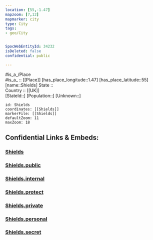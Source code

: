 ```yaml
---
location: [55,-1.47] 
mapzoom: [7,12] 
mapmarker: city 
type: City
tags:
- geo/City


SpocWebEntityId: 34232
isDeleted: false
confidential: public

---
```

#is_a_/Place  
#is_a_ :: [[Place]] 
[has_place_longitude::1.47] 
[has_place_latitude::55] 
[name::Shields] 
State ::  
Country :: [[UK]]  
[StateId::] 
[Population::] 
[Unknown::] 


```leaflet
id: Shields
coordinates: [[Shields]] 
markerFile: [[Shields]] 
defaultZoom: 11 
maxZoom: 18
```


## Confidential Links & Embeds: 

### [Shields](/_Standards/Earth/Continent/Europe/Europe~North/UK/England/Regions~England/North_East_England/Tyneside~North/cities~Tyneside~North/Shields.md) 

### [Shields.public](/_public/Earth/Continent/Europe/Europe~North/UK/England/Regions~England/North_East_England/Tyneside~North/cities~Tyneside~North/Shields.public.md) 

### [Shields.internal](/_internal/Earth/Continent/Europe/Europe~North/UK/England/Regions~England/North_East_England/Tyneside~North/cities~Tyneside~North/Shields.internal.md) 

### [Shields.protect](/_protect/Earth/Continent/Europe/Europe~North/UK/England/Regions~England/North_East_England/Tyneside~North/cities~Tyneside~North/Shields.protect.md) 

### [Shields.private](/_private/Earth/Continent/Europe/Europe~North/UK/England/Regions~England/North_East_England/Tyneside~North/cities~Tyneside~North/Shields.private.md) 

### [Shields.personal](/_personal/Earth/Continent/Europe/Europe~North/UK/England/Regions~England/North_East_England/Tyneside~North/cities~Tyneside~North/Shields.personal.md) 

### [Shields.secret](/_secret/Earth/Continent/Europe/Europe~North/UK/England/Regions~England/North_East_England/Tyneside~North/cities~Tyneside~North/Shields.secret.md)

